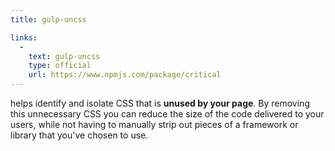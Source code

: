 ```yaml
---
title: gulp-uncss

links:
  -
    text: gulp-uncss
    type: official
    url: https://www.npmjs.com/package/critical
---
```


helps identify and isolate CSS that is **unused by your page**. By removing this unnecessary CSS you can reduce the size of the code delivered to your users, while not having to manually strip out pieces of a framework or library that you've chosen to use.
